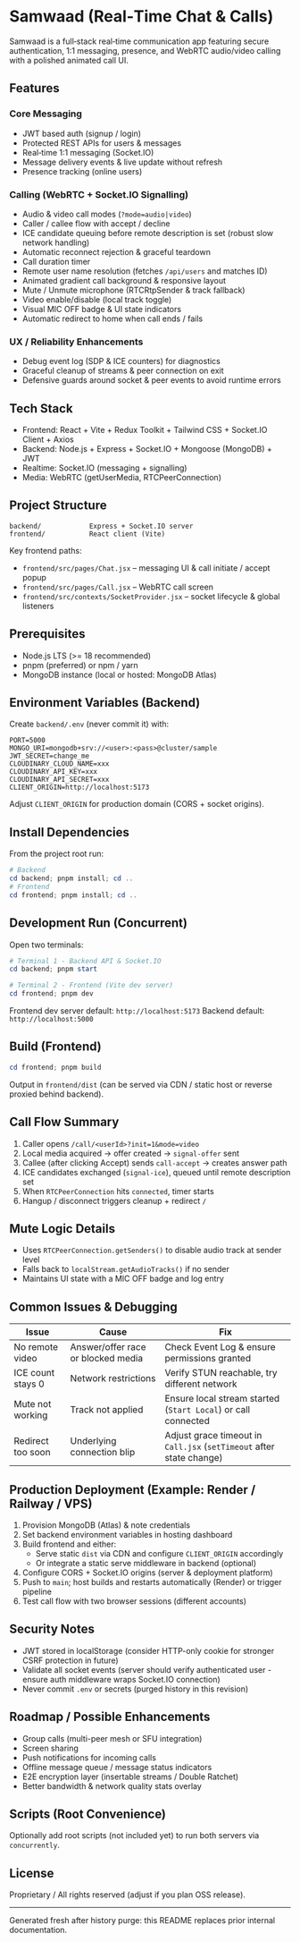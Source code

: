 # Samwaad (Real‑Time Chat & Calls)

Samwaad is a full‑stack real‑time communication app featuring secure authentication, 1:1 messaging, presence, and WebRTC audio/video calling with a polished animated call UI.

## Features

### Core Messaging
- JWT based auth (signup / login)
- Protected REST APIs for users & messages
- Real‑time 1:1 messaging (Socket.IO)
- Message delivery events & live update without refresh
- Presence tracking (online users)

### Calling (WebRTC + Socket.IO Signalling)
- Audio & video call modes (`?mode=audio|video`)
- Caller / callee flow with accept / decline
- ICE candidate queuing before remote description is set (robust slow network handling)
- Automatic reconnect rejection & graceful teardown
- Call duration timer
- Remote user name resolution (fetches `/api/users` and matches ID)
- Animated gradient call background & responsive layout
- Mute / Unmute microphone (RTCRtpSender & track fallback)
- Video enable/disable (local track toggle)
- Visual MIC OFF badge & UI state indicators
- Automatic redirect to home when call ends / fails

### UX / Reliability Enhancements
- Debug event log (SDP & ICE counters) for diagnostics
- Graceful cleanup of streams & peer connection on exit
- Defensive guards around socket & peer events to avoid runtime errors

## Tech Stack
- Frontend: React + Vite + Redux Toolkit + Tailwind CSS + Socket.IO Client + Axios
- Backend: Node.js + Express + Socket.IO + Mongoose (MongoDB) + JWT
- Realtime: Socket.IO (messaging + signalling)
- Media: WebRTC (getUserMedia, RTCPeerConnection)

## Project Structure
```
backend/            Express + Socket.IO server
frontend/           React client (Vite)
```

Key frontend paths:
- `frontend/src/pages/Chat.jsx` – messaging UI & call initiate / accept popup
- `frontend/src/pages/Call.jsx` – WebRTC call screen
- `frontend/src/contexts/SocketProvider.jsx` – socket lifecycle & global listeners

## Prerequisites
- Node.js LTS (>= 18 recommended)
- pnpm (preferred) or npm / yarn
- MongoDB instance (local or hosted: MongoDB Atlas)

## Environment Variables (Backend)
Create `backend/.env` (never commit it) with:
```
PORT=5000
MONGO_URI=mongodb+srv://<user>:<pass>@cluster/sample
JWT_SECRET=change_me
CLOUDINARY_CLOUD_NAME=xxx
CLOUDINARY_API_KEY=xxx
CLOUDINARY_API_SECRET=xxx
CLIENT_ORIGIN=http://localhost:5173
```
Adjust `CLIENT_ORIGIN` for production domain (CORS + socket origins).

## Install Dependencies
From the project root run:
```powershell
# Backend
cd backend; pnpm install; cd ..
# Frontend
cd frontend; pnpm install; cd ..
```

## Development Run (Concurrent)
Open two terminals:
```powershell
# Terminal 1 - Backend API & Socket.IO
cd backend; pnpm start

# Terminal 2 - Frontend (Vite dev server)
cd frontend; pnpm dev
```
Frontend dev server default: `http://localhost:5173`
Backend default: `http://localhost:5000`

## Build (Frontend)
```powershell
cd frontend; pnpm build
```
Output in `frontend/dist` (can be served via CDN / static host or reverse proxied behind backend).

## Call Flow Summary
1. Caller opens `/call/<userId>?init=1&mode=video`
2. Local media acquired → offer created → `signal-offer` sent
3. Callee (after clicking Accept) sends `call-accept` → creates answer path
4. ICE candidates exchanged (`signal-ice`), queued until remote description set
5. When `RTCPeerConnection` hits `connected`, timer starts
6. Hangup / disconnect triggers cleanup + redirect `/`

## Mute Logic Details
- Uses `RTCPeerConnection.getSenders()` to disable audio track at sender level
- Falls back to `localStream.getAudioTracks()` if no sender
- Maintains UI state with a MIC OFF badge and log entry

## Common Issues & Debugging
| Issue | Cause | Fix |
|-------|-------|-----|
| No remote video | Answer/offer race or blocked media | Check Event Log & ensure permissions granted |
| ICE count stays 0 | Network restrictions | Verify STUN reachable, try different network |
| Mute not working | Track not applied | Ensure local stream started (`Start Local`) or call connected |
| Redirect too soon | Underlying connection blip | Adjust grace timeout in `Call.jsx` (`setTimeout` after state change) |

## Production Deployment (Example: Render / Railway / VPS)
1. Provision MongoDB (Atlas) & note credentials
2. Set backend environment variables in hosting dashboard
3. Build frontend and either:
	- Serve static `dist` via CDN and configure `CLIENT_ORIGIN` accordingly
	- Or integrate a static serve middleware in backend (optional)
4. Configure CORS + Socket.IO origins (server & deployment platform)
5. Push to `main`; host builds and restarts automatically (Render) or trigger pipeline
6. Test call flow with two browser sessions (different accounts)

## Security Notes
- JWT stored in localStorage (consider HTTP-only cookie for stronger CSRF protection in future)
- Validate all socket events (server should verify authenticated user - ensure auth middleware wraps Socket.IO connection)
- Never commit `.env` or secrets (purged history in this revision)

## Roadmap / Possible Enhancements
- Group calls (multi-peer mesh or SFU integration)
- Screen sharing
- Push notifications for incoming calls
- Offline message queue / message status indicators
- E2E encryption layer (insertable streams / Double Ratchet)
- Better bandwidth & network quality stats overlay

## Scripts (Root Convenience)
Optionally add root scripts (not included yet) to run both servers via `concurrently`.

## License
Proprietary / All rights reserved (adjust if you plan OSS release).

---
Generated fresh after history purge: this README replaces prior internal documentation.





